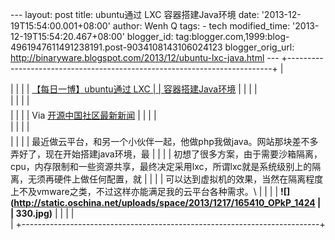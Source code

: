 --- layout: post title: ubuntu通过 LXC 容器搭建Java环境 date:
'2013-12-19T15:54:00.001+08:00' author: Wenh Q tags: - tech
modified\_time: '2013-12-19T15:54:20.467+08:00' blogger\_id:
tag:blogger.com,1999:blog-4961947611491238191.post-9034108143106024123
blogger\_orig\_url:
http://binaryware.blogspot.com/2013/12/ubuntu-lxc-java.html ---
+--------------------------------------------------------------------------+
| <div>                                                                    |
|                                                                          |
| [【每日一博】ubuntu通过 LXC                                              |
| 容器搭建Java环境](http://my.oschina.net/voyage1314/blog/185342)          |
|                                                                          |
| </div>                                                                   |
|                                                                          |
| <div style="margin-top: 5px;">                                           |
|                                                                          |
| Via [开源中国社区最新新闻](http://www.oschina.net/?from=rss)             |
|                                                                          |
| </div>                                                                   |
|                                                                          |
| <div style="font-size: 14px; margin-top: 5px;">                          |
|                                                                          |
| 最近做云平台，和另一个小伙伴一起，他做php我做java。网站那块差不多弄好了，现在开始搭建java环境，最 |
|                                                                          |
| 初想了很多方案，由于需要沙箱隔离，cpu，内存限制和一些资源共享，最终决定采用lxc，所谓lxc就是系统级别上的隔离，无须再硬件上做任何配置，就 |
|                                                                          |
| 可以达到虚拟机的效果，当然在隔离程度上不及vmware之类，不过这样亦能满足我的云平台各种需求。\ |
|                                                                          |
| **![](http://static.oschina.net/uploads/space/2013/1217/165410_OPkP_1424 |
| 330.jpg)**                                                               |
|                                                                          |
| </div>                                                                   |
+--------------------------------------------------------------------------+


